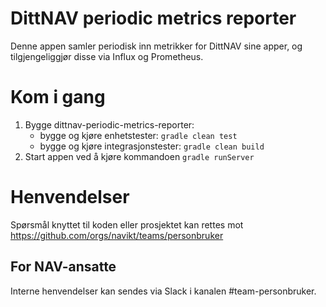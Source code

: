 # DittNAV periodic metrics reporter

Denne appen samler periodisk inn metrikker for DittNAV sine apper, og tilgjengeliggjør disse via Influx og Prometheus.

# Kom i gang
1. Bygge dittnav-periodic-metrics-reporter:
    * bygge og kjøre enhetstester: `gradle clean test`
    * bygge og kjøre integrasjonstester: `gradle clean build`
2. Start appen ved å kjøre kommandoen `gradle runServer`

# Henvendelser

Spørsmål knyttet til koden eller prosjektet kan rettes mot https://github.com/orgs/navikt/teams/personbruker

## For NAV-ansatte

Interne henvendelser kan sendes via Slack i kanalen #team-personbruker.

